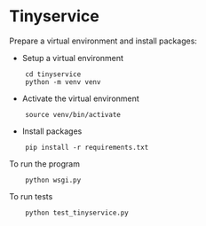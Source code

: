 # Tinyservice

Prepare a virtual environment and install packages:

- Setup a virtual environment
``` 
    cd tinyservice
    python -m venv venv
```

- Activate the virtual environment
```    
    source venv/bin/activate
```
- Install packages 
```    
    pip install -r requirements.txt
```


To run the program
```    
    python wsgi.py
```

To run tests
```    
    python test_tinyservice.py
```
